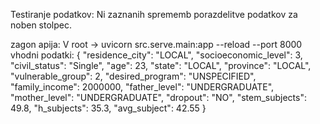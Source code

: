 Testiranje podatkov:
Ni zaznanih sprememb porazdelitve podatkov za noben stolpec.

zagon apija:
V root -> uvicorn src.serve.main:app --reload --port 8000
vhodni podatki:
{
    "residence_city": "LOCAL",
    "socioeconomic_level": 3,
    "civil_status": "Single",
    "age": 23,
    "state": "LOCAL",
    "province": "LOCAL",
    "vulnerable_group": 2,
    "desired_program": "UNSPECIFIED",
    "family_income": 2000000,
    "father_level": "UNDERGRADUATE",
    "mother_level": "UNDERGRADUATE",
    "dropout": "NO",
    "stem_subjects": 49.8,
    "h_subjects": 35.3,
    "avg_subject": 42.55
}
